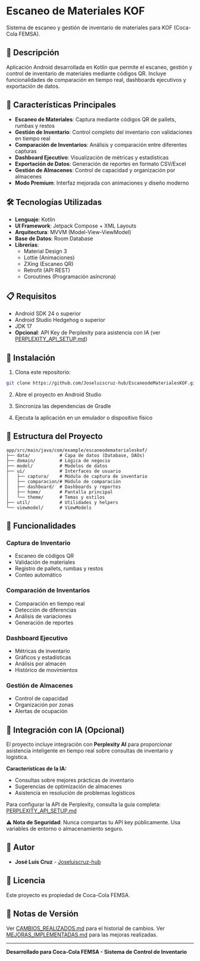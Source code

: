 # Escaneo de Materiales KOF

Sistema de escaneo y gestión de inventario de materiales para KOF (Coca-Cola FEMSA).

## 📱 Descripción

Aplicación Android desarrollada en Kotlin que permite el escaneo, gestión y control de inventario de materiales mediante
códigos QR. Incluye funcionalidades de comparación en tiempo real, dashboards ejecutivos y exportación de datos.

## 🚀 Características Principales

- **Escaneo de Materiales**: Captura mediante códigos QR de pallets, rumbas y restos
- **Gestión de Inventario**: Control completo del inventario con validaciones en tiempo real
- **Comparación de Inventarios**: Análisis y comparación entre diferentes capturas
- **Dashboard Ejecutivo**: Visualización de métricas y estadísticas
- **Exportación de Datos**: Generación de reportes en formato CSV/Excel
- **Gestión de Almacenes**: Control de capacidad y organización por almacenes
- **Modo Premium**: Interfaz mejorada con animaciones y diseño moderno

## 🛠️ Tecnologías Utilizadas

- **Lenguaje**: Kotlin
- **UI Framework**: Jetpack Compose + XML Layouts
- **Arquitectura**: MVVM (Model-View-ViewModel)
- **Base de Datos**: Room Database
- **Librerías**:
    - Material Design 3
    - Lottie (Animaciones)
    - ZXing (Escaneo QR)
    - Retrofit (API REST)
    - Coroutines (Programación asíncrona)

## 📋 Requisitos

- Android SDK 24 o superior
- Android Studio Hedgehog o superior
- JDK 17
- **Opcional**: API Key de Perplexity para asistencia con IA (ver [PERPLEXITY_API_SETUP.md](PERPLEXITY_API_SETUP.md))

## 🔧 Instalación

1. Clona este repositorio:

```bash
git clone https://github.com/Joseluiscruz-hub/EscaneodeMaterialesKOF.git
```

2. Abre el proyecto en Android Studio

3. Sincroniza las dependencias de Gradle

4. Ejecuta la aplicación en un emulador o dispositivo físico

## 📂 Estructura del Proyecto

```
app/src/main/java/com/example/escaneodematerialeskof/
├── data/           # Capa de datos (Database, DAOs)
├── domain/         # Lógica de negocio
├── model/          # Modelos de datos
├── ui/             # Interfaces de usuario
│   ├── captura/    # Módulo de captura de inventario
│   ├── comparacion/# Módulo de comparación
│   ├── dashboard/  # Dashboards y reportes
│   ├── home/       # Pantalla principal
│   └── theme/      # Temas y estilos
├── util/           # Utilidades y helpers
└── viewmodel/      # ViewModels
```

## 📱 Funcionalidades

### Captura de Inventario

- Escaneo de códigos QR
- Validación de materiales
- Registro de pallets, rumbas y restos
- Conteo automático

### Comparación de Inventarios

- Comparación en tiempo real
- Detección de diferencias
- Análisis de variaciones
- Generación de reportes

### Dashboard Ejecutivo

- Métricas de inventario
- Gráficos y estadísticas
- Análisis por almacén
- Histórico de movimientos

### Gestión de Almacenes

- Control de capacidad
- Organización por zonas
- Alertas de ocupación

## 🤖 Integración con IA (Opcional)

El proyecto incluye integración con **Perplexity AI** para proporcionar asistencia inteligente en tiempo real sobre
consultas de inventario y logística.

**Características de la IA:**

- Consultas sobre mejores prácticas de inventario
- Sugerencias de optimización de almacenes
- Asistencia en resolución de problemas logísticos

Para configurar la API de Perplexity, consulta la guía completa: [PERPLEXITY_API_SETUP.md](PERPLEXITY_API_SETUP.md)

⚠️ **Nota de Seguridad**: Nunca compartas tu API key públicamente. Usa variables de entorno o almacenamiento seguro.

## 👥 Autor

- **José Luis Cruz** - [Joseluiscruz-hub](https://github.com/Joseluiscruz-hub)

## 📄 Licencia

Este proyecto es propiedad de Coca-Cola FEMSA.

## 📝 Notas de Versión

Ver [CAMBIOS_REALIZADOS.md](CAMBIOS_REALIZADOS.md) para el historial de cambios.
Ver [MEJORAS_IMPLEMENTADAS.md](MEJORAS_IMPLEMENTADAS.md) para las mejoras realizadas.

---

**Desarrollado para Coca-Cola FEMSA - Sistema de Control de Inventario**

